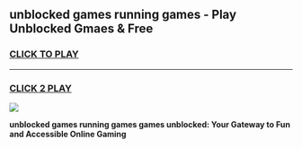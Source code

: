
## unblocked games running games - Play Unblocked Gmaes & Free
<h3>
<a href="https://premium.freeplayer.one?title=unblocked_games_running_games&ref=20F">CLICK TO PLAY</a></h3>
<hr>

<h3>
<a href="https://premium.freeplayer.one?title=unblocked_games_running_games&ref=20F">CLICK 2 PLAY</a>
  
</h3>

<a href="https://premium.freeplayer.one?title=unblocked_games_running_games&ref=20F/"><img src="https://clearcache.store/games.png"></a>


**unblocked games running games games unblocked: Your Gateway to Fun and Accessible Online Gaming**
